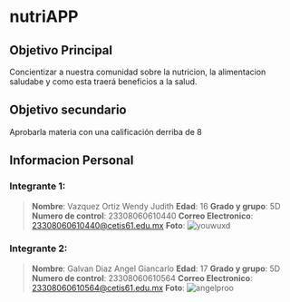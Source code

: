 # nutriAPP
## Objetivo Principal
Concientizar a nuestra comunidad sobre la nutricion, la alimentacion saludabe y como esta traerá beneficios a la salud.
## Objetivo secundario
Aprobarla materia con una calificación derriba de 8   

## Informacion Personal
### Integrante 1:
> **Nombre**: Vazquez Ortiz Wendy Judith
> **Edad**: 16
> **Grado y grupo**: 5D
> **Numero de control**: 23308060610440
> **Correo Electronico**: 23308060610440@cetis61.edu.mx
> **Foto**:
![youwuxd](https://github.com/user-attachments/assets/edc18146-88e7-438d-b3e5-f65f3cd3fe89)  
### Integrante 2:
>**Nombre**: Galvan Diaz Angel Giancarlo
>**Edad**: 17
>**Grado y grupo**: 5D
>**Numero de control**: 23308060610564
>**Correo Electronico**: 23308060610564@cetis61.edu.mx
>**Foto**:
![angelproo](https://github.com/user-attachments/assets/e511246f-930d-437e-b555-37e58ee9fc82)
